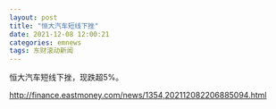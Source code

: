 ```yaml
---
layout: post
title: "恒大汽车短线下挫"
date: 2021-12-08 12:00:21
categories: emnews
tags: 东财滚动新闻
---
```


恒大汽车短线下挫，现跌超5%。

<http://finance.eastmoney.com/news/1354,202112082206885094.html>